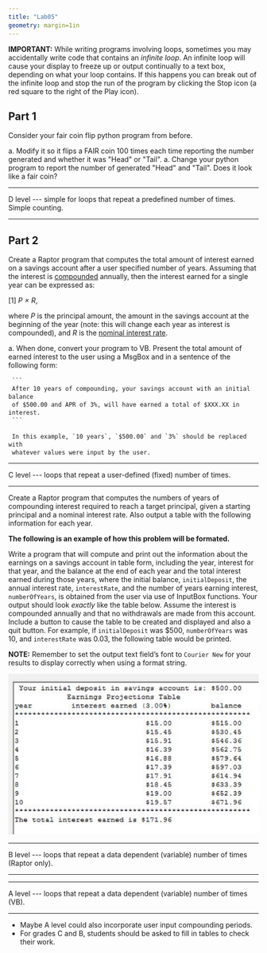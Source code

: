 ```yaml
---
title: "Lab05"
geometry: margin=1in
---
```


**IMPORTANT:** While writing programs involving loops, sometimes you may
accidentally write code that contains an *infinite loop*. An infinite loop will
cause your display to freeze up or output continually to a text box, depending
on what your loop contains. If this happens you can break out of the infinite
loop and stop the run of the program by clicking the Stop icon (a red square to
the right of the Play icon).

## Part 1

Consider your fair coin flip python program from before.

a. Modify it so it flips a FAIR coin 100 times each time reporting the number
   generated and whether it was "Head" or "Tail".
a. Change your python program to report the number of generated "Head" and
   "Tail". Does it look like a fair coin?

* * *
D level --- simple for loops that repeat a predefined number of times. Simple
counting.

* * *

## Part 2

Create a Raptor program that computes the total amount of interest earned on a
savings account after a user specified number of years. Assuming that the
interest is [compounded](https://en.wikipedia.org/wiki/Compound_interest)
annually, then the interest earned for a single year can be expressed as:

[1] *P &times; R*,

where *P* is the principal amount, the amount in the savings account at the
beginning of the year (note: this will change each year as interest is
compounded), and *R* is the [nominal interest
rate](https://en.wikipedia.org/wiki/Nominal_interest_rate).

  a. When done, convert your program to VB. Present the total amount of earned
     interest to the user using a MsgBox and in a sentence of the following
     form:

     ```
     After 10 years of compounding, your savings account with an initial balance
     of $500.00 and APR of 3%, will have earned a total of $XXX.XX in interest.
     ```

     In this example, `10 years`, `$500.00` and `3%` should be replaced with
     whatever values were input by the user.

* * *
C level --- loops that repeat a user-defined (fixed) number of times.

* * *

Create a Raptor program that computes the numbers of years of compounding
interest required to reach a target principal, given a starting principal and a
nominal interest rate. Also output a table with the following information for
each year.

**The following is an example of how this problem will be formated.**

Write a program that will compute and print out the information about the
earnings on a savings account in table form, including the year, interest for
that year, and the balance at the end of each year and the total interest earned
during those years, where the initial balance, `initialDeposit`, the annual
interest rate, `interestRate`, and the number of years earning interest,
`numberOfYears`, is obtained from the user via use of InputBox functions. Your
output should look *exactly* like the table below. Assume the interest is
compounded annually and that no withdrawals are made from this account. Include
a button to cause the table to be created and displayed and also a quit button.
For example, if `initialDeposit` was $500, `numberOfYears` was 10, and
`interestRate` was 0.03, the following table would be printed.

**NOTE:** Remember to set the output text field’s font to `Courier New` for your
results to display correctly when using a format string.

![](pic1.png)

* * *
B level --- loops that repeat a data dependent (variable) number of times
(Raptor only).

* * *

* * *
A level --- loops that repeat a data dependent (variable) number of times (VB).

* * *

* Maybe A level could also incorporate user input compounding periods.
* For grades C and B, students should be asked to fill in tables to check their
  work.
